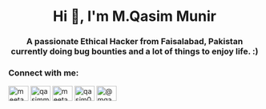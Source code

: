 <h1 align="center">Hi 👋, I'm M.Qasim Munir</h1>
<h3 align="center">A passionate Ethical Hacker from Faisalabad, Pakistan currently doing bug bounties and a lot of things to enjoy life. :)</h3>

<h3 align="left">Connect with me:</h3>
<p align="left">
<a href="https://twitter.com/meetan0nym0us" target="blank"><img align="center" src="https://cdn.jsdelivr.net/npm/simple-icons@3.0.1/icons/twitter.svg" alt="meetan0nym0us" height="30" width="40" /></a>
<a href="https://linkedin.com/in/qasimmunir1337" target="blank"><img align="center" src="https://cdn.jsdelivr.net/npm/simple-icons@3.0.1/icons/linkedin.svg" alt="qasimmunir1337" height="30" width="40" /></a>
<a href="https://fb.com/meetan0nym0us" target="blank"><img align="center" src="https://cdn.jsdelivr.net/npm/simple-icons@3.0.1/icons/facebook.svg" alt="meetan0nym0us" height="30" width="40" /></a>
<a href="https://instagram.com/qasim0x01" target="blank"><img align="center" src="https://cdn.jsdelivr.net/npm/simple-icons@3.0.1/icons/instagram.svg" alt="qasim0x01" height="30" width="40" /></a>
<a href="https://medium.com/@mqasimmunir" target="blank"><img align="center" src="https://cdn.jsdelivr.net/npm/simple-icons@3.0.1/icons/medium.svg" alt="@mqasimmunir" height="30" width="40" /></a>
</p>
